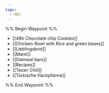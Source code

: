 ```yaml
---
tags:
  - MOC
---
```


%% Begin Waypoint %%
- [[48h Chocolate chip Cookies]]
- [[Chicken-Bowl with Rice and green beans]]
- [[Lieblingsbrot]]
- [[Manti]]
- [[Oatmeal bars]]
- [[Recipes]]
- [[Texan Chili]]
- [[Türkische Hackpfanne]]

%% End Waypoint %%
